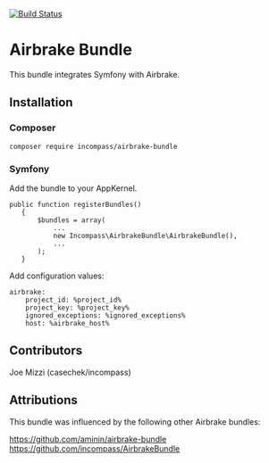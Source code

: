 [![Build Status](https://travis-ci.org/incompass/AirbrakeBundle.svg?branch=master)](https://travis-ci.org/incompass/AirbrakeBundle)

# Airbrake Bundle

This bundle integrates Symfony with Airbrake.

## Installation

### Composer
```
composer require incompass/airbrake-bundle
```

### Symfony

Add the bundle to your AppKernel.

```
public function registerBundles()
   {
       $bundles = array(
           ...
           new Incompass\AirbrakeBundle\AirbrakeBundle(),
           ...
       );
   }
```

Add configuration values:

```
airbrake:
    project_id: %project_id%
    project_key: %project_key%
    ignored_exceptions: %ignored_exceptions%
    host: %airbrake_host%
```

## Contributors

Joe Mizzi (casechek/incompass)

## Attributions

This bundle was influenced by the following other Airbrake bundles:

https://github.com/aminin/airbrake-bundle
https://github.com/incompass/AirbrakeBundle
